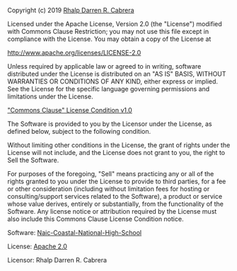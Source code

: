 Copyright (c) 2019 [Rhalp Darren R. Cabrera](https://github.com/rhalp10)

Licensed under the Apache License, Version 2.0 (the "License") modified with
Commons Clause Restriction; you may not use this file except in compliance with
the License. You may obtain a copy of the License at

http://www.apache.org/licenses/LICENSE-2.0

Unless required by applicable law or agreed to in writing, software distributed
under the License is distributed on an "AS IS" BASIS, WITHOUT WARRANTIES OR
CONDITIONS OF ANY KIND, either express or implied. See the License for the
specific language governing permissions and limitations under the License.

["Commons Clause" License Condition v1.0](https://commonsclause.com/)

The Software is provided to you by the Licensor under the License, as defined
below, subject to the following condition.

Without limiting other conditions in the License, the grant of rights under the
License will not include, and the License does not grant to you, the right to
Sell the Software.

For purposes of the foregoing, "Sell" means practicing any or all of the rights
granted to you under the License to provide to third parties, for a fee or other
consideration (including without limitation fees for hosting or
consulting/support services related to the Software), a product or service whose
value derives, entirely or substantially, from the functionality of the
Software. Any license notice or attribution required by the License must also
include this Commons Clause License Condition notice.

Software: [Naic-Coastal-National-High-School](https://github.com/rhalp10/Naic-Coastal-National-High-School)

License: [Apache 2.0](http://www.apache.org/licenses/LICENSE-2.0)

Licensor: Rhalp Darren R. Cabrera
